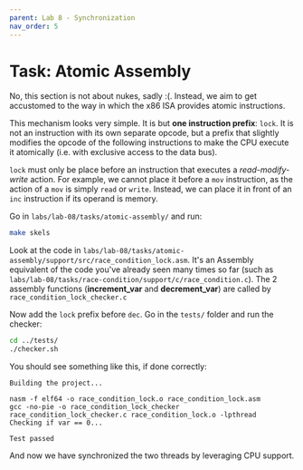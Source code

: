 ```yaml
---
parent: Lab 8 - Synchronization
nav_order: 5
---
```


# Task: Atomic Assembly

No, this section is not about nukes, sadly :(.
Instead, we aim to get accustomed to the way in which the x86 ISA provides atomic instructions.

This mechanism looks very simple.
It is but **one instruction prefix**: `lock`.
It is not an instruction with its own separate opcode, but a prefix that slightly modifies the opcode of the following instructions to make the CPU execute it atomically (i.e. with exclusive access to the data bus).

`lock` must only be place before an instruction that executes a _read-modify-write_ action.
For example, we cannot place it before a `mov` instruction, as the action of a `mov` is simply `read` or `write`.
Instead, we can place it in front of an `inc` instruction if its operand is memory.

Go in `labs/lab-08/tasks/atomic-assembly/` and run:

```bash
make skels
```

Look at the code in `labs/lab-08/tasks/atomic-assembly/support/src/race_condition_lock.asm`.
It's an Assembly equivalent of the code you've already seen many times so far (such as `labs/lab-08/tasks/race-condition/support/c/race_condition.c`).
The 2 assembly functions (**increment_var** and **decrement_var**) are called by `race_condition_lock_checker.c`

Now add the `lock` prefix before `dec`.
Go in the `tests/` folder and run the checker:

```bash
cd ../tests/
./checker.sh
```

You should see something like this, if done correctly:

```text
Building the project...

nasm -f elf64 -o race_condition_lock.o race_condition_lock.asm
gcc -no-pie -o race_condition_lock_checker race_condition_lock_checker.c race_condition_lock.o -lpthread
Checking if var == 0...

Test passed
```

And now we have synchronized the two threads by leveraging CPU support.
